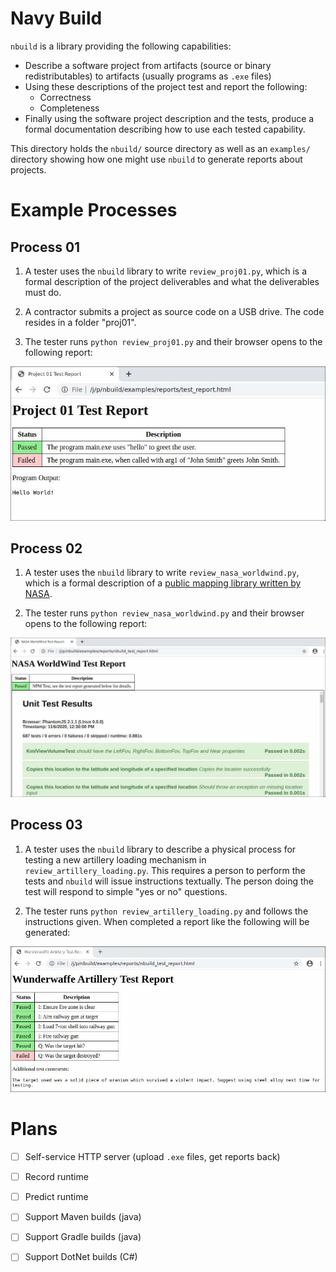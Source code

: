 
# Navy Build

`nbuild` is a library providing the following capabilities:

 - Describe a software project from artifacts (source or binary redistributables) to artifacts (usually programs as `.exe` files)
 - Using these descriptions of the project test and report the following:
    - Correctness
    - Completeness
 - Finally using the software project description and the tests, produce a formal documentation
   describing how to use each tested capability.

This directory holds the `nbuild/` source directory as well as an `examples/` directory showing
how one might use `nbuild` to generate reports about projects.

# Example Processes

## Process 01

1. A tester uses the `nbuild` library to write `review_proj01.py`,
   which is a formal description of the project deliverables and what the deliverables must do.

2. A contractor submits a project as source code on a USB drive. The code resides in a folder "proj01".

3. The tester runs `python review_proj01.py` and their browser opens to the following report:

![screenshots/proj01-report01.jpg](screenshots/proj01-report01.jpg)

## Process 02

1. A tester uses the `nbuild` library to write `review_nasa_worldwind.py`,
   which is a formal description of a [public mapping library written by NASA](https://worldwind.arc.nasa.gov/).

2. The tester runs `python review_nasa_worldwind.py` and their browser opens to the following report:
  
![screenshots/nasa_worldwind-report01.jpg](screenshots/nasa_worldwind-report01.jpg)

## Process 03

1. A tester uses the `nbuild` library to describe a physical process for testing
   a new artillery loading mechanism in `review_artillery_loading.py`. This requires a person to perform the tests
   and `nbuild` will issue instructions textually. The person doing
   the test will respond to simple "yes or no" questions.

2. The tester runs `python review_artillery_loading.py` and follows the instructions given.
   When completed a report like the following will be generated:
  
![screenshots/artillery_loading-report01.jpg](screenshots/artillery_loading-report01.jpg)


# Plans

 - [ ] Self-service HTTP server (upload `.exe` files, get reports back)
 - [ ] Record runtime
 - [ ] Predict runtime 
 - [ ] Support Maven builds (java)
 - [ ] Support Gradle builds (java)
 - [ ] Support DotNet builds (C\#)

